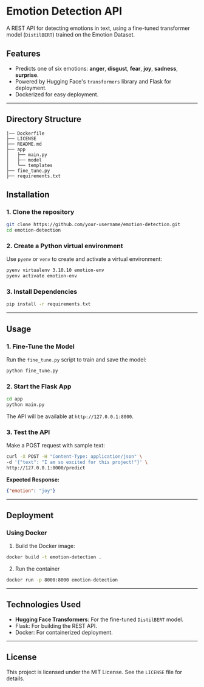 # Emotion Detection API

A REST API for detecting emotions in text, using a fine-tuned transformer model (`DistilBERT`) trained on the Emotion Dataset.

## Features
- Predicts one of six emotions: **anger**, **disgust**, **fear**, **joy**, **sadness**, **surprise**.
- Powered by Hugging Face's `transformers` library and Flask for deployment.
- Dockerized for easy deployment.

---

## Directory Structure

```
|── Dockerfile
├── LICENSE
├── README.md
├── app
│   ├── main.py
│   ├── model
│   └── templates
├── fine_tune.py
├── requirements.txt
```

## Installation

### 1. Clone the repository
```bash
git clone https://github.com/your-username/emotion-detection.git
cd emotion-detection
```

### 2. Create a Python virtual environment
Use `pyenv` or `venv` to create and activate a virtual environment:

```bash
pyenv virtualenv 3.10.10 emotion-env
pyenv activate emotion-env
```

### 3. Install Dependencies

```bash
pip install -r requirements.txt
```

---

## Usage

### 1. Fine-Tune the Model
Run the `fine_tune.py` script to train and save the model:

```bash
python fine_tune.py
```

### 2. Start the Flask App

```bash
cd app
python main.py
```

The API will be available at `http://127.0.0.1:8000`.

### 3. Test the API

Make a POST request with sample text:

```bash
curl -X POST -H "Content-Type: application/json" \
-d '{"text": "I am so excited for this project!"}' \
http://127.0.0.1:8000/predict
```

**Expected Response:**
```json
{"emotion": "joy"}
```

---

## Deployment

### Using Docker

1. Build the Docker image:
```bash
docker build -t emotion-detection .
```

2. Run the container
```bash
docker run -p 8000:8000 emotion-detection
```

---

## Technologies Used

* **Hugging Face Transformers**: For the fine-tuned `DistilBERT` model.
* Flask: For building the REST API.
* Docker: For containerized deployment.

---

## License

This project is licensed under the MIT License. See the `LICENSE` file for details.

